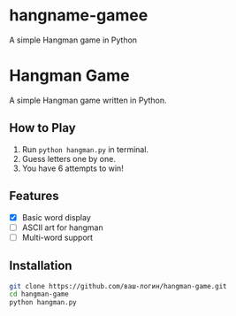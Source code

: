 # hangname-gamee
A simple Hangman game in Python
# Hangman Game  

A simple Hangman game written in Python.  

## How to Play  
1. Run `python hangman.py` in terminal.  
2. Guess letters one by one.  
3. You have 6 attempts to win!  

## Features  
- [x] Basic word display  
- [ ] ASCII art for hangman  
- [ ] Multi-word support  

## Installation  
```bash
git clone https://github.com/ваш-логин/hangman-game.git
cd hangman-game
python hangman.py
```
